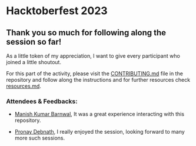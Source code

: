 # Hacktoberfest 2023

## Thank you so much for following along the session so far!

As a little token of my appreciation, I want to give every participant who joined a little shoutout.

For this part of the activity, please visit the [CONTRIBUTING.md](CONTRIBUTING.md) file in the repository and follow along the instructions and for further resources check [resources.md](resources.md).

### Attendees & Feedbacks:
-  [Manish Kumar Barnwal](https://github.com/imanishbarnwal), It was a great experience interacting with this repository.

- [Pronay Debnath](https://github.com/debnath003), I really enjoyed the session, looking forward to many more such sessions.
